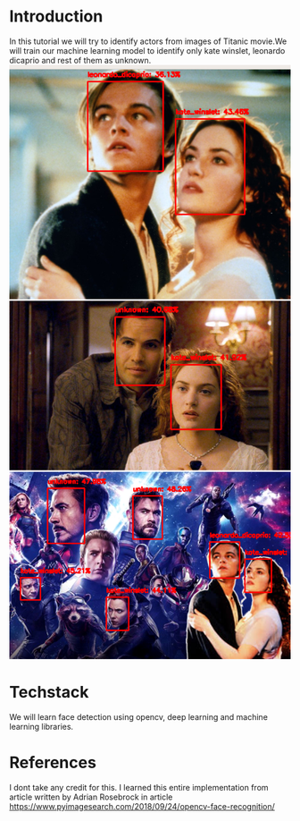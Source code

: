 # Introduction
In this tutorial we will try to identify actors from images of Titanic movie.We will train our machine learning model to identify only kate winslet, leonardo dicaprio and rest of them as unknown.
![leonardo dicaprio and kate winslet](readme-images/leonardo-Kate.png "leonardo dicaprio and kate winslet")
![Unknow and kate winslet ](readme-images/unknown-kate.png)
![leonardo dicaprio,kate winslet and Avengers](readme-images/avengers-kate-leonardo.png)
# Techstack
We will learn face detection using opencv, deep learning and machine learning libraries.

# References
I dont take any credit for this. I learned this entire implementation from article written by Adrian Rosebrock  in article https://www.pyimagesearch.com/2018/09/24/opencv-face-recognition/
  